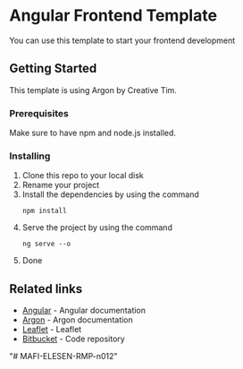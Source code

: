 # Angular Frontend Template

You can use this template to start your frontend development

## Getting Started

This template is using Argon by Creative Tim.

### Prerequisites

Make sure to have npm and node.js installed.

### Installing

1. Clone this repo to your local disk
2. Rename your project
3. Install the dependencies by using the command
    ```
    npm install
    ```
4. Serve the project by using the command
    ```
    ng serve --o
    ```
5. Done


## Related links

* [Angular](https://angular.io/docs) - Angular documentation
* [Argon](https://demos.creative-tim.com/argon-dashboard-pro-angular/#/documentation/overview) - Argon documentation
* [Leaflet](https://github.com/Asymmetrik/ngx-leaflet) - Leaflet
* [Bitbucket](https://bitbucket.org/) - Code repository



"# MAFI-ELESEN-RMP-n012" 
